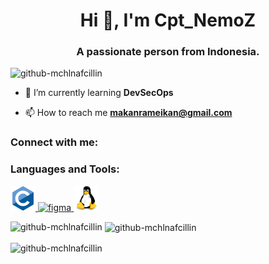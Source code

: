 <h1 align="center">Hi 👋, I'm Cpt_NemoZ</h1>
<h3 align="center">A passionate person from Indonesia.</h3>

<p align="left"> <img src="https://komarev.com/ghpvc/?username=github-mchlnafcillin&label=Profile%20views&color=0e75b6&style=flat" alt="github-mchlnafcillin" /> </p>

- 🌱 I’m currently learning **DevSecOps**

- 📫 How to reach me **makanrameikan@gmail.com**

<h3 align="left">Connect with me:</h3>
<p align="left">
</p>

<h3 align="left">Languages and Tools:</h3>
<p align="left"> <a href="https://www.cprogramming.com/" target="_blank" rel="noreferrer"> <img src="https://raw.githubusercontent.com/devicons/devicon/master/icons/c/c-original.svg" alt="c" width="40" height="40"/> </a> <a href="https://www.figma.com/" target="_blank" rel="noreferrer"> <img src="https://www.vectorlogo.zone/logos/figma/figma-icon.svg" alt="figma" width="40" height="40"/> </a> <a href="https://www.linux.org/" target="_blank" rel="noreferrer"> <img src="https://raw.githubusercontent.com/devicons/devicon/master/icons/linux/linux-original.svg" alt="linux" width="40" height="40"/> </a> </p>

<p><img align="left" src="https://github-readme-stats.vercel.app/api/top-langs?username=github-mchlnafcillin&show_icons=true&locale=en&layout=compact" alt="github-mchlnafcillin" /></p>

<p>&nbsp;<img align="center" src="https://github-readme-stats.vercel.app/api?username=github-mchlnafcillin&show_icons=true&locale=en" alt="github-mchlnafcillin" /></p>

<p><img align="center" src="https://github-readme-streak-stats.herokuapp.com/?user=github-mchlnafcillin&" alt="github-mchlnafcillin" /></p>
